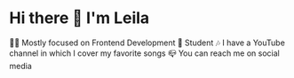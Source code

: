 # Hi there 👋 I'm Leila
🧑‍💻 Mostly focused on Frontend Development
📜 Student
🎶 I have a YouTube channel in which I cover my favorite songs
📪 You can reach me on social media
